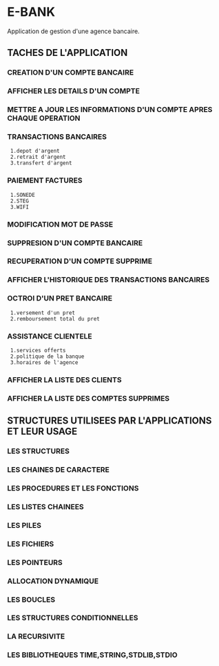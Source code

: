 # E-BANK
Application de gestion d'une agence bancaire.

## TACHES DE L'APPLICATION
  ### CREATION D'UN COMPTE BANCAIRE

  ### AFFICHER LES DETAILS D'UN COMPTE

  ### METTRE A JOUR LES INFORMATIONS D'UN COMPTE APRES CHAQUE OPERATION
  
  ### TRANSACTIONS BANCAIRES
     1.depot d'argent
     2.retrait d'argent
     3.transfert d'argent
  
  ### PAIEMENT FACTURES
     1.SONEDE
     2.STEG
     3.WIFI

  ### MODIFICATION MOT DE PASSE
  
  ### SUPPRESION D'UN COMPTE BANCAIRE

  ### RECUPERATION D'UN COMPTE SUPPRIME
  
  ### AFFICHER L'HISTORIQUE DES TRANSACTIONS BANCAIRES
  
  ### OCTROI D'UN PRET BANCAIRE
     1.versement d'un pret 
     2.remboursement total du pret
  
  ### ASSISTANCE CLIENTELE
     1.services offerts
     2.politique de la banque
     3.horaires de l'agence

  ### AFFICHER LA LISTE DES CLIENTS

  ### AFFICHER LA LISTE DES COMPTES SUPPRIMES

## STRUCTURES UTILISEES PAR L'APPLICATIONS ET LEUR USAGE
   ### LES STRUCTURES
   ### LES CHAINES DE CARACTERE
   ### LES PROCEDURES ET LES FONCTIONS
   ### LES LISTES CHAINEES
   ### LES PILES
   ### LES FICHIERS
   ### LES POINTEURS
   ### ALLOCATION DYNAMIQUE
   ### LES BOUCLES
   ### LES STRUCTURES CONDITIONNELLES
   ### LA RECURSIVITE
   ### LES BIBLIOTHEQUES TIME,STRING,STDLIB,STDIO
  
